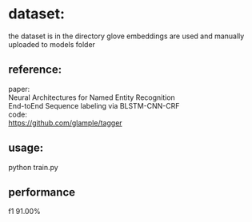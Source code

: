 # dataset:
   the dataset is in the directory
   glove embeddings are used and manually uploaded to models folder


## reference:<br />

   paper:<br />
           Neural Architectures for Named Entity Recognition<br />
           End-toEnd Sequence labeling via BLSTM-CNN-CRF<br />
   code:<br />
           https://github.com/glample/tagger<br />
## usage:
   python train.py<br />

## performance

   f1 91.00%
